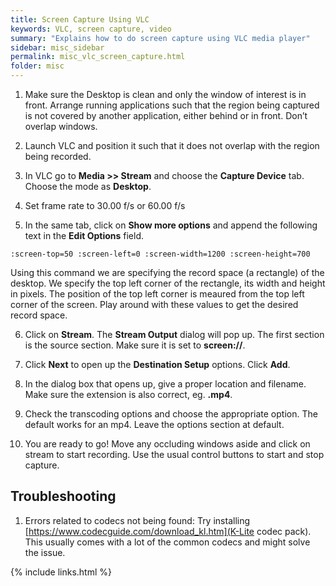 ```yaml
---
title: Screen Capture Using VLC
keywords: VLC, screen capture, video
summary: "Explains how to do screen capture using VLC media player"
sidebar: misc_sidebar
permalink: misc_vlc_screen_capture.html
folder: misc
---
```


1. Make sure the Desktop is clean and only the window of interest is in front. Arrange running applications such that the region being captured is not covered by another application, either behind or in front. Don’t overlap windows.

2. Launch VLC and position it such that it does not overlap with the region being recorded.

3. In VLC go to **Media >> Stream** and choose the **Capture Device** tab. Choose the mode as **Desktop**.

4. Set frame rate to 30.00 f/s or 60.00 f/s

5. In the same tab, click on **Show more options** and append the following text in the **Edit Options** field.
```
:screen-top=50 :screen-left=0 :screen-width=1200 :screen-height=700
```
Using this command we are specifying the record space 
(a rectangle) of the desktop. We specify the top left corner of the rectangle, its width and height in pixels. The position of the top left corner is meaured from the top left corner of the screen. Play around with these values to get the desired record space.

6. Click on **Stream**. The **Stream Output** dialog will pop up. The first section is the source section. Make sure it is set to **screen://**.

7. Click **Next** to open up the **Destination Setup** options. Click **Add**.

8. In the dialog box that opens up, give a proper location and filename. Make sure the extension is also correct, eg. **.mp4**.

9. Check the transcoding options and choose the appropriate option. The default works for an mp4. Leave the options section at default.

10. You are ready to go! Move any occluding windows aside and click on stream to start recording. Use the usual control buttons to start and stop capture.

## Troubleshooting
1. Errors related to codecs not being found: Try installing [https://www.codecguide.com/download_kl.htm](K-Lite codec pack). This usually comes with a lot of the common codecs and might solve the issue.

{% include links.html %}
